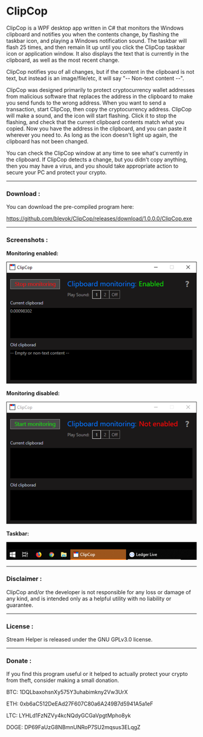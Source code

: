 # ClipCop

ClipCop is a WPF desktop app written in C# that monitors the Windows clipboard and notifies you when the contents change, by flashing the taskbar icon, and playing a Windows notification sound. The taskbar will flash 25 times, and then remain lit up until you click the ClipCop taskbar icon or application window. It also displays the text that is currently in the clipboard, as well as the most recent change.

ClipCop notifies you of all changes, but if the content in the clipboard is not text, but instead is an image/file/etc, it will say "-- Non-text content --".

ClipCop was designed primarily to protect cryptocurrency wallet addresses from malicious software that replaces the address in the clipboard to make you send funds to the wrong address.
When you want to send a transaction, start ClipCop, then copy the cryptocurrency address. ClipCop will make a sound, and the icon will start flashing. Click it to stop the flashing, and check that the current clipboard contents match what you copied. Now you have the address in the clipboard, and you can paste it wherever you need to. As long as the icon doesn't light up again, the clipboard has not been changed.

You can check the ClipCop window at any time to see what's currently in the clipboard. If ClipCop detects a change, but you didn't copy anything, then you may have a virus, and you should take appropriate action to secure your PC and protect your crypto.

------------------------------

### Download :

You can download the pre-compiled program here:

https://github.com/blevok/ClipCop/releases/download/1.0.0.0/ClipCop.exe

------------------------------

### Screenshots : 

**Monitoring enabled:**

![Monitoring enabled](https://raw.githubusercontent.com/blevok/ClipCop/master/ClipCop/cc-on.png)

**Monitoring disabled:**

![Monitoring disabled](https://raw.githubusercontent.com/blevok/ClipCop/master/ClipCop/cc-off.png)

**Taskbar:**

![Taskbar](https://raw.githubusercontent.com/blevok/ClipCop/master/ClipCop/cc-taskbar.png)

------------------------------

### Disclaimer :

ClipCop and/or the developer is not responsible for any loss or damage of any kind, and is intended only as a helpful utility with no liability or guarantee.

------------------------------

### License :

Stream Helper is released under the GNU GPLv3.0 license.

------------------------------

### Donate :

If you find this program useful or it helped to actually protect your crypto from theft, consider making a small donation.

BTC: 1DQLbaxohsnXy575Y3uhabimkny2Vw3UrX

ETH: 0xb6aC512DeEAd27F607C80a6A249B7d5941A5a1eF

LTC: LYHLd1FzNZVy4kcNQdyGCGaVpgtMpho8yk

DOGE: DP69FaUzG8NBmnUNRoP7SU2mqsus3ELqgZ